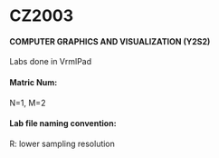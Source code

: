 # CZ2003

#### COMPUTER GRAPHICS AND VISUALIZATION (Y2S2)

Labs done in VrmlPad

#### Matric Num: 
N=1, M=2

#### Lab file naming convention:
R: lower sampling resolution
